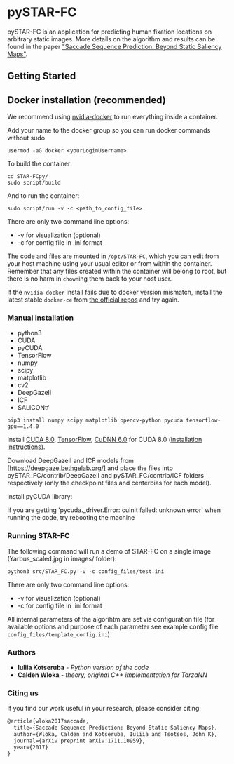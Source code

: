 # pySTAR-FC
pySTAR-FC is an application for predicting human fixation locations on arbitrary static images.
More details on the algorithm and results can be found in the paper ["Saccade Sequence Prediction: Beyond Static Saliency Maps"](https://arxiv.org/pdf/1711.10959.pdf).

## Getting Started

## Docker installation (recommended)

We recommend using [nvidia-docker](https://github.com/NVIDIA/nvidia-docker) to run everything inside a container.

Add your name to the docker group so you can run docker commands without sudo
```
usermod -aG docker <yourLoginUsername>
```

To build the container:

```
cd STAR-FCpy/
sudo script/build
```

And to run the container:

```
sudo script/run -v -c <path_to_config_file>
```
There are only two command line options:
* -v for visualization  (optional)
* -c for config file in .ini format

The code and files are mounted in `/opt/STAR-FC`, which you can edit from your host machine using your usual editor or from within the container. Remember that any files created within the container will belong to root, but there is no harm in `chown`ing them back to your host user.

If the `nvidia-docker` install fails due to docker version mismatch, install the latest stable `docker-ce` from [the official repos](https://docs.docker.com/install/linux/docker-ce/ubuntu/) and try again.


### Manual installation
* python3
* CUDA
* pyCUDA
* TensorFlow
* numpy
* scipy
* matplotlib
* cv2
* DeepGazeII
* ICF
* SALICONtf

```
pip3 install numpy scipy matplotlib opencv-python pycuda tensorflow-gpu==1.4.0
```

Install [CUDA 8.0](https://developer.nvidia.com/cuda-toolkit-archive), [TensorFlow](https://www.tensorflow.org/install/), [CuDNN 6.0](https://developer.nvidia.com/rdp/cudnn-archive) for CUDA 8.0 ([installation instructions](http://docs.nvidia.com/deeplearning/sdk/cudnn-install/index.html)).

Download DeepGazeII and ICF models from [https://deepgaze.bethgelab.org/] and place the files into pySTAR_FC/contrib/DeepGazeII and pySTAR_FC/contrib/ICF folders respectively (only the checkpoint files and centerbias for each model).

install pyCUDA library:

If you are getting 'pycuda._driver.Error: cuInit failed: unknown error' when running the code, try rebooting the machine

### Running STAR-FC

The following command will run a demo of STAR-FC on a single image (Yarbus_scaled.jpg in images/ folder):
```
python3 src/STAR_FC.py -v -c config_files/test.ini
```

There are only two command line options:
* -v for visualization (optional)
* -c for config file in .ini format

All internal parameters of the algorihtm are set via configuration file (for available options and purpose of each parameter see example config file `config_files/template_config.ini`).


### Authors

* **Iuliia Kotseruba** - *Python version of the code*
* **Calden Wloka** - *theory, original C++ implementation for TarzaNN*

### Citing us

If you find our work useful in your research, please consider citing:

```latex
@article{wloka2017saccade,
  title={Saccade Sequence Prediction: Beyond Static Saliency Maps},
  author={Wloka, Calden and Kotseruba, Iuliia and Tsotsos, John K},
  journal={arXiv preprint arXiv:1711.10959},
  year={2017}
}
```